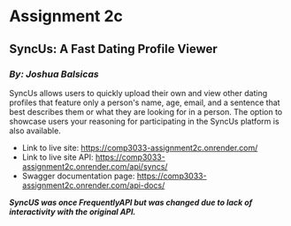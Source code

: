 # Assignment 2c
## SyncUs: A Fast Dating Profile Viewer
### _By: Joshua Balsicas_

SyncUs allows users to quickly upload their own and view other dating profiles that feature only a person's name, age, email, and a sentence that best describes them or what they are looking for in a person. The option to showcase users your reasoning for participating in the SyncUs platform is also available.

- Link to live site: https://comp3033-assignment2c.onrender.com/ 
- Link to live site API: https://comp3033-assignment2c.onrender.com/api/syncs/
- Swagger documentation page: https://comp3033-assignment2c.onrender.com/api-docs/

___SyncUS was once FrequentlyAPI but was changed due to lack of interactivity with the original API.___
